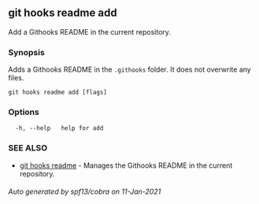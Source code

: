 ## git hooks readme add

Add a Githooks README in the current repository.

### Synopsis

Adds a Githooks README in the `.githooks` folder.
It does not overwrite any files.

```
git hooks readme add [flags]
```

### Options

```
  -h, --help   help for add
```

### SEE ALSO

* [git hooks readme](git_hooks_readme.md)	 - Manages the Githooks README in the current repository.

###### Auto generated by spf13/cobra on 11-Jan-2021
